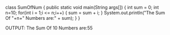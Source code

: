 class SumOfNum
 {
 public static void main(String args[])
 {
 int sum = 0;
 int n=10;
 for(int i = 1;i <= n;i++)
 {
 sum = sum + i;
 }
 System.out.println("The Sum Of "+n+" Numbers are:" + sum);
 }
 }


OUTPUT:
The Sum Of 10 Numbers are:55
